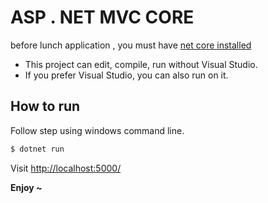 # ASP . NET  MVC CORE

before lunch application , you must have [net core installed](https://www.microsoft.com/net/core#windowscmd)

* This project can edit, compile, run without Visual Studio.
* If you prefer Visual Studio, you can also run on it.

## How to run

Follow step using windows command line.

```sh
$ dotnet run
```

Visit [http://localhost:5000/](http://localhost:5000/)

**Enjoy ~**

